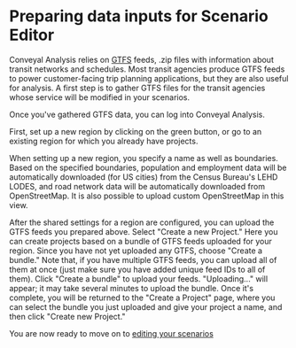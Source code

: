 # Preparing data inputs for Scenario Editor

Conveyal Analysis relies on [GTFS](https://developers.google.com/transit/gtfs/) feeds, .zip files with information about transit networks and schedules. Most transit agencies produce GTFS feeds to power customer-facing trip planning applications, but they are also useful for analysis. A first step is to gather GTFS files for the transit agencies whose service will be modified in your scenarios.

Once you've gathered GTFS data, you can log into Conveyal Analysis.

First, set up a new region by clicking on the green button, or go to an existing region for which you already have projects.

When setting up a new region, you specify a name as well as boundaries. Based on the specified boundaries, population and employment data will be automatically downloaded (for US cities) from the Census Bureau's LEHD LODES, and road network data will be automatically downloaded from OpenStreetMap. It is also possible to upload custom OpenStreetMap in this view.

After the shared settings for a region are configured, you can upload the GTFS feeds you prepared above. Select "Create a new Project." Here you can create projects based on a bundle of GTFS feeds uploaded for your region. Since you have not yet uploaded any GTFS, choose "Create a bundle." Note that, if you have multiple GTFS feeds, you can upload all of them at once (just make sure you have added unique feed IDs to all of them). Click "Create a bundle" to upload your feeds. "Uploading..." will appear; it may take several minutes to upload the bundle. Once it's complete, you will be returned to the "Create a Project" page, where you can select the bundle you just uploaded and give your project a name, and then click "Create new Project."

You are now ready to move on to <a href="/edit-scenario/">editing your scenarios</a>
